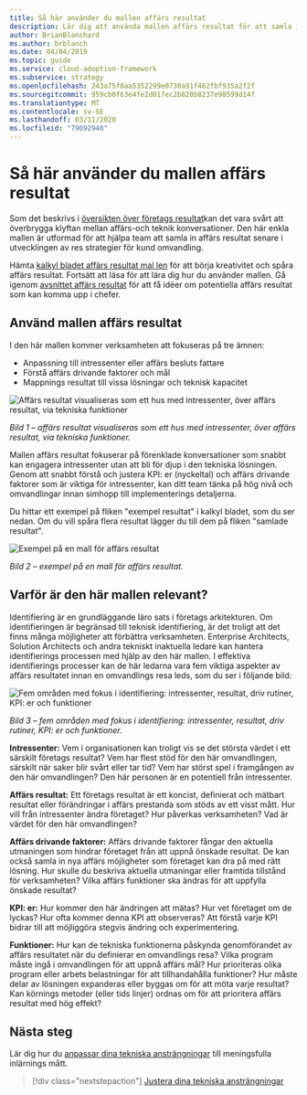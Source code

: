 ```yaml
---
title: Så här använder du mallen affärs resultat
description: Lär dig att använda mallen affärs resultat för att samla in affärs resultat som kommer att användas i utvecklingen av res strategier för kund omvandling.
author: BrianBlanchard
ms.author: brblanch
ms.date: 04/04/2019
ms.topic: guide
ms.service: cloud-adoption-framework
ms.subservice: strategy
ms.openlocfilehash: 243a75f8aa5352299e0730a91f462fbf935a2f2f
ms.sourcegitcommit: 959cb0f63e4fe2d01fec2b820b8237e98599d14f
ms.translationtype: MT
ms.contentlocale: sv-SE
ms.lasthandoff: 03/11/2020
ms.locfileid: "79092940"
---
```

# <a name="how-to-use-the-business-outcome-template"></a>Så här använder du mallen affärs resultat

Som det beskrivs i [översikten över företags resultat](./index.md)kan det vara svårt att överbrygga klyftan mellan affärs-och teknik konversationer. Den här enkla mallen är utformad för att hjälpa team att samla in affärs resultat senare i utvecklingen av res strategier för kund omvandling.

Hämta [kalkyl bladet affärs resultat mal len](https://archcenter.blob.core.windows.net/cdn/business-outcome-template.xlsx) för att börja kreativitet och spåra affärs resultat. Fortsätt att läsa för att lära dig hur du använder mallen. Gå igenom [avsnittet affärs resultat](./index.md) för att få idéer om potentiella affärs resultat som kan komma upp i chefer.

<!-- markdownlint-disable MD026 -->

## <a name="use-the-business-outcome-template"></a>Använd mallen affärs resultat

I den här mallen kommer verksamheten att fokuseras på tre ämnen:

- Anpassning till intressenter eller affärs besluts fattare
- Förstå affärs drivande faktorer och mål
- Mappnings resultat till vissa lösningar och teknisk kapacitet

![Affärs resultat visualiseras som ett hus med intressenter, över affärs resultat, via tekniska funktioner](../../_images/strategy/business-outcome-house.png)

*Bild 1 – affärs resultat visualiseras som ett hus med intressenter, över affärs resultat, via tekniska funktioner.*

Mallen affärs resultat fokuserar på förenklade konversationer som snabbt kan engagera intressenter utan att bli för djup i den tekniska lösningen. Genom att snabbt förstå och justera KPI: er (nyckeltal) och affärs drivande faktorer som är viktiga för intressenter, kan ditt team tänka på hög nivå och omvandlingar innan simhopp till implementerings detaljerna.

Du hittar ett exempel på fliken "exempel resultat" i kalkyl bladet, som du ser nedan. Om du vill spåra flera resultat lägger du till dem på fliken "samlade resultat".

![Exempel på en mall för affärs resultat](../../_images/strategy/business-outcome-template.png)

*Bild 2 – exempel på en mall för affärs resultat.*

## <a name="why-is-this-template-relevant"></a>Varför är den här mallen relevant?

Identifiering är en grundläggande läro sats i företags arkitekturen. Om identifieringen är begränsad till teknisk identifiering, är det troligt att det finns många möjligheter att förbättra verksamheten. Enterprise Architects, Solution Architects och andra tekniskt inaktuella ledare kan hantera identifierings processen med hjälp av den här mallen. I effektiva identifierings processer kan de här ledarna vara fem viktiga aspekter av affärs resultatet innan en omvandlings resa leds, som du ser i följande bild:

![Fem områden med fokus i identifiering: intressenter, resultat, driv rutiner, KPI: er och funktioner](../../_images/strategy/business-outcome-focus-areas.png)

*Bild 3 – fem områden med fokus i identifiering: intressenter, resultat, driv rutiner, KPI: er och funktioner.*

**Intressenter:** Vem i organisationen kan troligt vis se det största värdet i ett särskilt företags resultat? Vem har flest stöd för den här omvandlingen, särskilt när saker blir svårt eller tar tid? Vem har störst spel i framgången av den här omvandlingen? Den här personen är en potentiell från intressenter.

**Affärs resultat:** Ett företags resultat är ett koncist, definierat och mätbart resultat eller förändringar i affärs prestanda som stöds av ett visst mått. Hur vill från intressenter ändra företaget? Hur påverkas verksamheten? Vad är värdet för den här omvandlingen?

**Affärs drivande faktorer:** Affärs drivande faktorer fångar den aktuella utmaningen som hindrar företaget från att uppnå önskade resultat. De kan också samla in nya affärs möjligheter som företaget kan dra på med rätt lösning. Hur skulle du beskriva aktuella utmaningar eller framtida tillstånd för verksamheten? Vilka affärs funktioner ska ändras för att uppfylla önskade resultat?

**KPI: er:** Hur kommer den här ändringen att mätas? Hur vet företaget om de lyckas? Hur ofta kommer denna KPI att observeras? Att förstå varje KPI bidrar till att möjliggöra stegvis ändring och experimentering.

**Funktioner:** Hur kan de tekniska funktionerna påskynda genomförandet av affärs resultatet när du definierar en omvandlings resa? Vilka program måste ingå i omvandlingen för att uppnå affärs mål? Hur prioriteras olika program eller arbets belastningar för att tillhandahålla funktioner? Hur måste delar av lösningen expanderas eller byggas om för att möta varje resultat? Kan körnings metoder (eller tids linjer) ordnas om för att prioritera affärs resultat med hög effekt?

## <a name="next-steps"></a>Nästa steg

Lär dig hur du [anpassar dina tekniska ansträngningar](../learning-metrics.md) till meningsfulla inlärnings mått.

> [!div class="nextstepaction"]
> [Justera dina tekniska ansträngningar](../learning-metrics.md)
